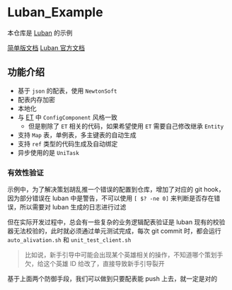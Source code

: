 # Luban_Example

本仓库是 [Luban](https://github.com/focus-creative-games/luban) 的示例

[简单版文档](https://app.heptabase.com/w/514c9827e9627b063281903b68ed662773c45c845d90f8da1da04dd1e6fc08c4)
[Luban 官方文档](https://focus-creative-games.github.io/lubandoc/)

## 功能介绍

- 基于 `json` 的配表，使用 `NewtonSoft`
- 配表内存加密
- 本地化
- 与 [ET](https://github.com/egametang/ET) 中 `ConfigComponent` 风格一致
    - 但是剔除了 `ET` 相关的代码，如果希望使用 `ET` 需要自己修改继承 `Entity`
- 支持 `Map` 表，单例表，多主键表的自动生成
- 支持 `ref` 类型的代码生成及自动绑定
- 异步使用的是 `UniTask` 

### 有效性验证

示例中，为了解决策划胡乱推一个错误的配置到仓库，增加了对应的 git hook，因为部分错误在 luban 中是警告，不可以使用 `[ $? -ne 0]` 来判断是否存在错误，所以需要对 luban 生成的日志进行过滤

但在实际开发过程中，总会有一些复杂的业务逻辑配表验证是 luban 现有的校验器无法校验的，此时就必须通过单元测试完成，每次 git commit 时，都会运行 `auto_alivation.sh` 和 `unit_test_client.sh`

> 比如说，新手引导中可能会出现某个英雄相关的操作，不知道哪个策划手欠，给这个英雄 ID 给改了，直接导致新手引导裂开

基于上面两个防御手段，我们可以做到只要配表能 push 上去，就一定是对的